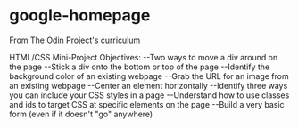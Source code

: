 # google-homepage
From The Odin Project's [curriculum](http://www.theodinproject.com/web-development-101/html-css)

HTML/CSS Mini-Project
Objectives:
            --Two ways to move a div around on the page
            --Stick a div onto the bottom or top of the page
            --Identify the background color of an existing webpage
            --Grab the URL for an image from an existing webpage
            --Center an element horizontally
            --Identify three ways you can include your CSS styles in a page
            --Understand how to use classes and ids to target CSS at specific elements on the page
            --Build a very basic form (even if it doesn't "go" anywhere)
